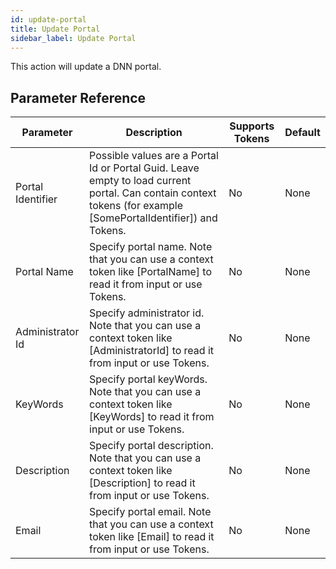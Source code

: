 ```yaml
---
id: update-portal
title: Update Portal
sidebar_label: Update Portal
---
```



This action will update a DNN portal.

## Parameter Reference
| Parameter | Description | Supports Tokens | Default |
| -- | -- | -- | -- |
| Portal Identifier | Possible values are a Portal Id or Portal Guid. Leave empty to load current portal. Can contain context tokens (for example [SomePortalIdentifier]) and Tokens. | No | None |
| Portal Name | Specify portal name. Note that you can use a context token like [PortalName] to read it from input or use Tokens. | No | None |
| Administrator Id | Specify administrator id. Note that you can use a context token like [AdministratorId] to read it from input or use Tokens. | No | None |
| KeyWords | Specify portal keyWords. Note that you can use a context token like [KeyWords] to read it from input or use Tokens. | No | None |
| Description | Specify portal description. Note that you can use a context token like [Description] to read it from input or use Tokens. | No | None |
| Email | Specify portal email. Note that you can use a context token like [Email] to read it from input or use Tokens. | No | None |
